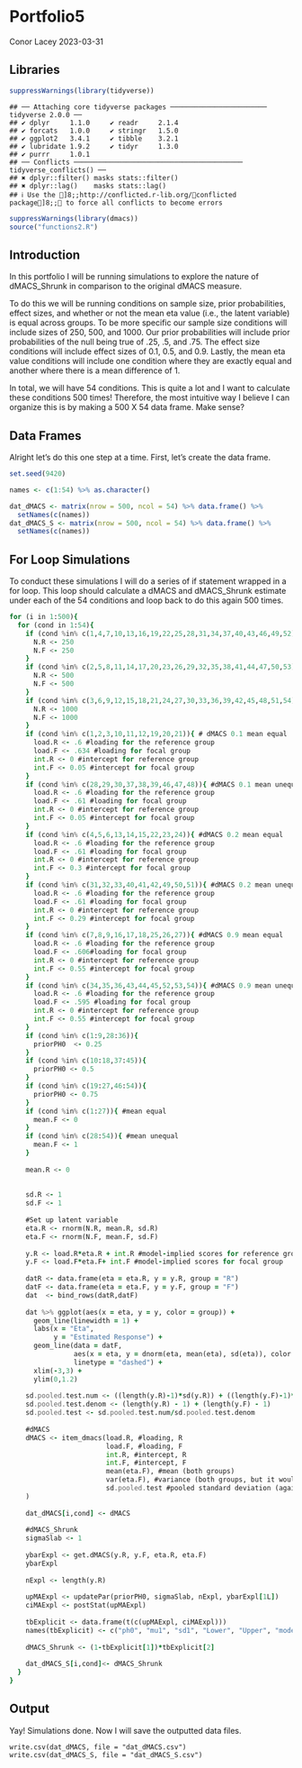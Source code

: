 Portfolio5
================
Conor Lacey
2023-03-31

## Libraries

``` r
suppressWarnings(library(tidyverse))
```

    ## ── Attaching core tidyverse packages ──────────────────────── tidyverse 2.0.0 ──
    ## ✔ dplyr     1.1.0     ✔ readr     2.1.4
    ## ✔ forcats   1.0.0     ✔ stringr   1.5.0
    ## ✔ ggplot2   3.4.1     ✔ tibble    3.2.1
    ## ✔ lubridate 1.9.2     ✔ tidyr     1.3.0
    ## ✔ purrr     1.0.1     
    ## ── Conflicts ────────────────────────────────────────── tidyverse_conflicts() ──
    ## ✖ dplyr::filter() masks stats::filter()
    ## ✖ dplyr::lag()    masks stats::lag()
    ## ℹ Use the ]8;;http://conflicted.r-lib.org/conflicted package]8;; to force all conflicts to become errors

``` r
suppressWarnings(library(dmacs))
source("functions2.R")
```

## Introduction

In this portfolio I will be running simulations to explore the nature of
dMACS_Shrunk in comparison to the original dMACS measure.

To do this we will be running conditions on sample size, prior
probabilities, effect sizes, and whether or not the mean eta value
(i.e., the latent variable) is equal across groups. To be more specific
our sample size conditions will include sizes of 250, 500, and 1000. Our
prior probabilities will include prior probabilities of the null being
true of .25, .5, and .75. The effect size conditions will include effect
sizes of 0.1, 0.5, and 0.9. Lastly, the mean eta value conditions will
include one condition where they are exactly equal and another where
there is a mean difference of 1.

In total, we will have 54 conditions. This is quite a lot and I want to
calculate these conditions 500 times! Therefore, the most intuitive way
I believe I can organize this is by making a 500 X 54 data frame. Make
sense?

## Data Frames

Alright let’s do this one step at a time. First, let’s create the data
frame.

``` r
set.seed(9420)

names <- c(1:54) %>% as.character()

dat_dMACS <- matrix(nrow = 500, ncol = 54) %>% data.frame() %>% 
  setNames(c(names))
dat_dMACS_S <- matrix(nrow = 500, ncol = 54) %>% data.frame() %>% 
  setNames(c(names))
```

## For Loop Simulations

To conduct these simulations I will do a series of if statement wrapped
in a for loop. This loop should calculate a dMACS and dMACS_Shrunk
estimate under each of the 54 conditions and loop back to do this again
500 times.

``` for
for (i in 1:500){
  for (cond in 1:54){
    if (cond %in% c(1,4,7,10,13,16,19,22,25,28,31,34,37,40,43,46,49,52)){
      N.R <- 250
      N.F <- 250
    }
    if (cond %in% c(2,5,8,11,14,17,20,23,26,29,32,35,38,41,44,47,50,53)){
      N.R <- 500
      N.F <- 500
    }
    if (cond %in% c(3,6,9,12,15,18,21,24,27,30,33,36,39,42,45,48,51,54)){
      N.R <- 1000
      N.F <- 1000
    }
    if (cond %in% c(1,2,3,10,11,12,19,20,21)){ # dMACS 0.1 mean equal
      load.R <- .6 #loading for the reference group
      load.F <- .634 #loading for focal group
      int.R <- 0 #intercept for reference group
      int.F <- 0.05 #intercept for focal group
    }
    if (cond %in% c(28,29,30,37,38,39,46,47,48)){ #dMACS 0.1 mean unequal
      load.R <- .6 #loading for the reference group
      load.F <- .61 #loading for focal group
      int.R <- 0 #intercept for reference group
      int.F <- 0.05 #intercept for focal group
    }
    if (cond %in% c(4,5,6,13,14,15,22,23,24)){ #dMACS 0.2 mean equal
      load.R <- .6 #loading for the reference group
      load.F <- .61 #loading for focal group
      int.R <- 0 #intercept for reference group
      int.F <- 0.3 #intercept for focal group
    }
    if (cond %in% c(31,32,33,40,41,42,49,50,51)){ #dMACS 0.2 mean unequal
      load.R <- .6 #loading for the reference group
      load.F <- .61 #loading for focal group
      int.R <- 0 #intercept for reference group
      int.F <- 0.29 #intercept for focal group
    }
    if (cond %in% c(7,8,9,16,17,18,25,26,27)){ #dMACS 0.9 mean equal
      load.R <- .6 #loading for the reference group
      load.F <- .606#loading for focal group
      int.R <- 0 #intercept for reference group
      int.F <- 0.55 #intercept for focal group
    }
    if (cond %in% c(34,35,36,43,44,45,52,53,54)){ #dMACS 0.9 mean unequal
      load.R <- .6 #loading for the reference group
      load.F <- .595 #loading for focal group
      int.R <- 0 #intercept for reference group
      int.F <- 0.55 #intercept for focal group
    }
    if (cond %in% c(1:9,28:36)){
      priorPH0  <- 0.25
    }
    if (cond %in% c(10:18,37:45)){
      priorPH0 <- 0.5
    }
    if (cond %in% c(19:27,46:54)){
      priorPH0 <- 0.75
    }
    if (cond %in% c(1:27)){ #mean equal
      mean.F <- 0
    }
    if (cond %in% c(28:54)){ #mean unequal
      mean.F <- 1
    }
    
    mean.R <- 0
    
    
    sd.R <- 1
    sd.F <- 1
    
    #Set up latent variable
    eta.R <- rnorm(N.R, mean.R, sd.R)
    eta.F <- rnorm(N.F, mean.F, sd.F)
    
    y.R <- load.R*eta.R + int.R #model-implied scores for reference group
    y.F <- load.F*eta.F+ int.F #model-implied scores for focal group
    
    datR <- data.frame(eta = eta.R, y = y.R, group = "R")
    datF <- data.frame(eta = eta.F, y = y.F, group = "F")
    dat  <- bind_rows(datR,datF)
    
    dat %>% ggplot(aes(x = eta, y = y, color = group)) +
      geom_line(linewidth = 1) +
      labs(x = "Eta",
           y = "Estimated Response") +
      geom_line(data = datF,
                aes(x = eta, y = dnorm(eta, mean(eta), sd(eta)), color = NULL),
                linetype = "dashed") +
      xlim(-3,3) +
      ylim(0,1.2)
    
    sd.pooled.test.num <- ((length(y.R)-1)*sd(y.R)) + ((length(y.F)-1)*sd(y.F))
    sd.pooled.test.denom <- (length(y.R) - 1) + (length(y.F) - 1)
    sd.pooled.test <- sd.pooled.test.num/sd.pooled.test.denom
    
    #dMACS
    dMACS <- item_dmacs(load.R, #loading, R
                        load.F, #loading, F
                        int.R, #intercept, R
                        int.F, #intercept, F
                        mean(eta.F), #mean (both groups)
                        var(eta.F), #variance (both groups, but it would be the focal group if they didn't have the same variance)
                        sd.pooled.test #pooled standard deviation (again, this is basically arbitrary)
    )
    
    dat_dMACS[i,cond] <- dMACS
    
    #dMACS_Shrunk 
    sigmaSlab <- 1
    
    ybarExpl <- get.dMACS(y.R, y.F, eta.R, eta.F)
    ybarExpl
    
    nExpl <- length(y.R)
    
    upMAExpl <- updatePar(priorPH0, sigmaSlab, nExpl, ybarExpl[1L])
    ciMAExpl <- postStat(upMAExpl)
    
    tbExplicit <- data.frame(t(c(upMAExpl, ciMAExpl)))
    names(tbExplicit) <- c("ph0", "mu1", "sd1", "Lower", "Upper", "modelAveraged")
    
    dMACS_Shrunk <- (1-tbExplicit[1])*tbExplicit[2]
    
    dat_dMACS_S[i,cond]<- dMACS_Shrunk
  }
}
```

## Output

Yay! Simulations done. Now I will save the outputted data files.

``` output
write.csv(dat_dMACS, file = "dat_dMACS.csv")
write.csv(dat_dMACS_S, file = "dat_dMACS_S.csv")
```
